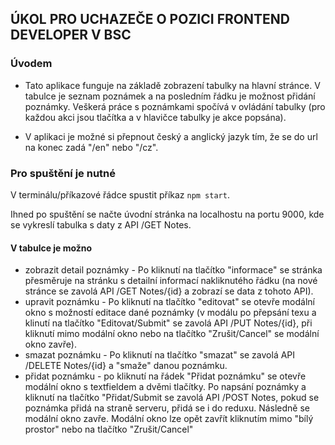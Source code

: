 ## ÚKOL PRO UCHAZEČE O POZICI FRONTEND DEVELOPER V BSC

### Úvodem

-   Tato aplikace funguje na základě zobrazení tabulky na hlavní stránce. V tabulce je seznam poznámek a na posledním řádku je možnost přidání poznámky. Veškerá práce s poznámkami spočívá v ovládání tabulky (pro každou akci jsou tlačítka a v hlavičce tabulky je akce popsána).

-   V aplikaci je možné si přepnout český a anglický jazyk tím, že se do url na konec zadá "/en" nebo "/cz".

### Pro spuštění je nutné

V terminálu/příkazové řádce spustit příkaz `npm start`.

Ihned po spuštění se načte úvodní stránka na localhostu na portu 9000, kde se vykreslí tabulka s daty z API /GET Notes.

#### V tabulce je možno

-   zobrazit detail poznámky - Po kliknutí na tlačítko "informace" se stránka přesměruje na stránku s detailní informací nakliknutého řádku (na nové stránce se zavolá API /GET Notes/{id} a zobrazí se data z tohoto API).
-   upravit poznámku - Po kliknutí na tlačítko "editovat" se otevře modální okno s možností editace dané poznámky (v modálu po přepsání texu a klinutí na tlačítko "Editovat/Submit" se zavolá API /PUT Notes/{id}, při kliknutí mimo modální okno nebo na tlačítko "Zrušit/Cancel" se modální okno zavře).
-   smazat poznámku - Po kliknutí na tlačítko "smazat" se zavolá API /DELETE Notes/{id} a "smaže" danou poznámku.
-   přidat poznámku - po kliknutí na řádek "Přidat poznámku" se otevře modální okno s textfieldem a dvěmi tlačítky. Po napsání poznámky a kliknutí na tlačítko "Přidat/Submit se zavolá API /POST Notes, pokud se poznámka přidá na straně serveru, přidá se i do reduxu. Následně se modální okno zavře. Modální okno lze opět zavřít kliknutím mimo "bílý prostor" nebo na tlačítko "Zrušit/Cancel"
